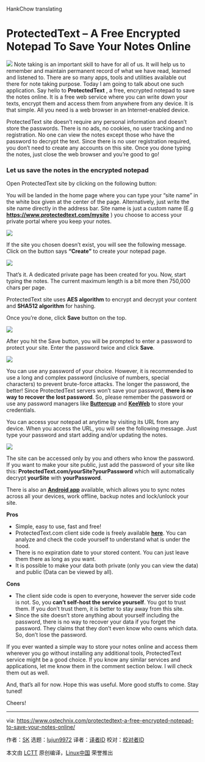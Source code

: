 HankChow translating

ProtectedText – A Free Encrypted Notepad To Save Your Notes Online
======
![](https://www.ostechnix.com/wp-content/uploads/2018/11/protected-text-720x340.png)
Note taking is an important skill to have for all of us. It will help us to remember and maintain permanent record of what we have read, learned and listened to. There are so many apps, tools and utilities available out there for note taking purpose. Today I am going to talk about one such application. Say hello to **ProtectedText** , a free, encrypted notepad to save the notes online. It is a free web service where you can write down your texts, encrypt them and access them from anywhere from any device. It is that simple. All you need is a web browser in an Internet-enabled device.

ProtectedText site doesn’t require any personal information and doesn’t store the passwords. There is no ads, no cookies, no user tracking and no registration. No one can view the notes except those who have the password to decrypt the text. Since there is no user registration required, you don’t need to create any accounts on this site. Once you done typing the notes, just close the web browser and you’re good to go!

### Let us save the notes in the encrypted notepad

Open ProtectedText site by clicking on the following button:

You will be landed in the home page where you can type your “site name” in the white box given at the center of the page. Alternatively, just write the site name directly in the address bar. Site name is just a custom name (E.g **<https://www.protectedtext.com/mysite>** ) you choose to access your private portal where you keep your notes.

![](https://www.ostechnix.com/wp-content/uploads/2018/11/Protected-Text-1.png)

If the site you chosen doesn’t exist, you will see the following message. Click on the button says **“Create”** to create your notepad page.

![](https://www.ostechnix.com/wp-content/uploads/2018/11/Protected-Text-2.png)

That’s it. A dedicated private page has been created for you. Now, start typing the notes. The current maximum length is a bit more then 750,000 chars per page.

ProtectedText site uses **AES algorithm** to encrypt and decrypt your content and **SHA512 algorithm** for hashing.

Once you’re done, click **Save** button on the top.

![](https://www.ostechnix.com/wp-content/uploads/2018/11/Protected-Text-3.png)

After you hit the Save button, you will be prompted to enter a password to protect your site. Enter the password twice and click **Save**.

![](https://www.ostechnix.com/wp-content/uploads/2018/11/Protected-Text-4.png)

You can use any password of your choice. However, it is recommended to use a long and complex password (inclusive of numbers, special characters) to prevent brute-force attacks. The longer the password, the better! Since ProtectedText servers won’t save your password, **there is no way to recover the lost password**. So, please remember the password or use any password managers like [**Buttercup**][3] and [**KeeWeb**][4] to store your credentials.

You can access your notepad at anytime by visiting its URL from any device. When you access the URL, you will see the following message. Just type your password and start adding and/or updating the notes.

![](https://www.ostechnix.com/wp-content/uploads/2018/11/Protected-Text-5.png)

The site can be accessed only by you and others who know the password. If you want to make your site public, just add the password of your site like this: **ProtectedText.com/yourSite?yourPassword** which will automatically decrypt **yourSite** with **yourPassword**.

There is also an [**Android app**][6] available, which allows you to sync notes across all your devices, work offline, backup notes and lock/unlock your site.

**Pros**

  * Simple, easy to use, fast and free!
  * ProtectedText.com client side code is freely available [**here**][7]. You can analyze and check the code yourself to understand what is under the hood.
  * There is no expiration date to your stored content. You can just leave them there as long as you want.
  * It is possible to make your data both private (only you can view the data) and public (Data can be viewed by all).



**Cons**

  * The client side code is open to everyone, however the server side code is not. So, you **can’t self-host the service yourself**. You got to trust them. If you don’t trust them, it is better to stay away from this site.
  * Since the site doesn’t store anything about yourself including the password, there is no way to recover your data if you forget the password. They claims that they don’t even know who owns which data. So, don’t lose the password.



If you ever wanted a simple way to store your notes online and access them wherever you go without installing any additional tools, ProtectedText service might be a good choice. If you know any similar services and applications, let me know them in the comment section below. I will check them out as well.

And, that’s all for now. Hope this was useful. More good stuffs to come. Stay tuned!

Cheers!



--------------------------------------------------------------------------------

via: https://www.ostechnix.com/protectedtext-a-free-encrypted-notepad-to-save-your-notes-online/

作者：[SK][a]
选题：[lujun9972][b]
译者：[译者ID](https://github.com/译者ID)
校对：[校对者ID](https://github.com/校对者ID)

本文由 [LCTT](https://github.com/LCTT/TranslateProject) 原创编译，[Linux中国](https://linux.cn/) 荣誉推出

[a]: https://www.ostechnix.com/author/sk/
[b]: https://github.com/lujun9972
[1]: data:image/gif;base64,R0lGODlhAQABAIAAAAAAAP///yH5BAEAAAAALAAAAAABAAEAAAIBRAA7
[2]: http://www.ostechnix.com/wp-content/uploads/2018/11/Protected-Text-4.png
[3]: https://www.ostechnix.com/buttercup-a-free-secure-and-cross-platform-password-manager/
[4]: https://www.ostechnix.com/keeweb-an-open-source-cross-platform-password-manager/
[5]: http://www.ostechnix.com/wp-content/uploads/2018/11/Protected-Text-5.png
[6]: https://play.google.com/store/apps/details?id=com.protectedtext.android
[7]: https://www.protectedtext.com/js/main.js
